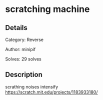 # scratching machine

## Details
Category: Reverse

Author: minipif

Solves: 29 solves

## Description

scrathing noises intensify<br>https://scratch.mit.edu/projects/1183933180/
